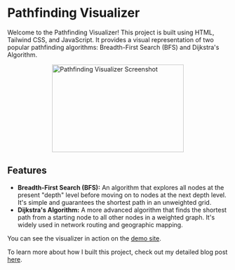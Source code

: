 # Pathfinding Visualizer

Welcome to the Pathfinding Visualizer! This project is built using HTML, Tailwind CSS, and JavaScript. It provides a visual representation of two popular pathfinding algorithms: Breadth-First Search (BFS) and Dijkstra's Algorithm.

<img src="https://bodyulcg.com/wp-content/uploads/path-finding-visualizer.jpg" alt="Pathfinding Visualizer Screenshot" width="300" height="200" style="display: flex; margin: 0 auto;">

## Features

- **Breadth-First Search (BFS):** An algorithm that explores all nodes at the present "depth" level before moving on to nodes at the next depth level. It's simple and guarantees the shortest path in an unweighted grid.
- **Dijkstra's Algorithm:** A more advanced algorithm that finds the shortest path from a starting node to all other nodes in a weighted graph. It's widely used in network routing and geographic mapping.

You can see the visualizer in action on the [demo site](https://pathfinding.libe.dev).

To learn more about how I built this project, check out my detailed blog post [here](https://libe.dev/blog/building-a-pathfinding-visualizer-my-path-to-graph-algorithms/Mg).
